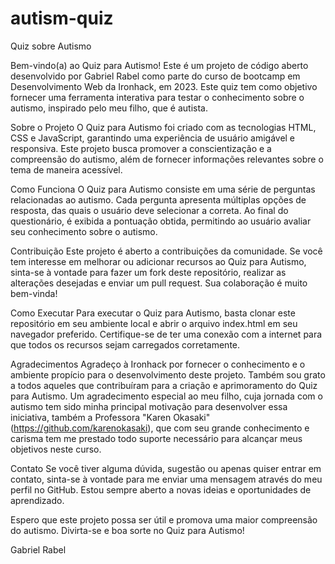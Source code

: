# autism-quiz

Quiz sobre Autismo


Bem-vindo(a) ao Quiz para Autismo! Este é um projeto de código aberto desenvolvido por Gabriel Rabel como parte do curso de bootcamp em Desenvolvimento Web da Ironhack, em 2023. Este quiz tem como objetivo fornecer uma ferramenta interativa para testar o conhecimento sobre o autismo, inspirado pelo meu filho, que é autista.

Sobre o Projeto
O Quiz para Autismo foi criado com as tecnologias HTML, CSS e JavaScript, garantindo uma experiência de usuário amigável e responsiva. Este projeto busca promover a conscientização e a compreensão do autismo, além de fornecer informações relevantes sobre o tema de maneira acessível.

Como Funciona
O Quiz para Autismo consiste em uma série de perguntas relacionadas ao autismo. Cada pergunta apresenta múltiplas opções de resposta, das quais o usuário deve selecionar a correta. Ao final do questionário, é exibida a pontuação obtida, permitindo ao usuário avaliar seu conhecimento sobre o autismo.

Contribuição
Este projeto é aberto a contribuições da comunidade. Se você tem interesse em melhorar ou adicionar recursos ao Quiz para Autismo, sinta-se à vontade para fazer um fork deste repositório, realizar as alterações desejadas e enviar um pull request. Sua colaboração é muito bem-vinda!


Como Executar
Para executar o Quiz para Autismo, basta clonar este repositório em seu ambiente local e abrir o arquivo index.html em seu navegador preferido. Certifique-se de ter uma conexão com a internet para que todos os recursos sejam carregados corretamente.

Agradecimentos
Agradeço à Ironhack por fornecer o conhecimento e o ambiente propício para o desenvolvimento deste projeto. Também sou grato a todos aqueles que contribuíram para a criação e aprimoramento do Quiz para Autismo. Um agradecimento especial ao meu filho, cuja jornada com o autismo tem sido minha principal motivação para desenvolver essa iniciativa, também a Professora "Karen Okasaki" (https://github.com/karenokasaki), que com seu grande conhecimento e carisma tem me prestado todo suporte necessário para alcançar meus objetivos neste curso.

Contato
Se você tiver alguma dúvida, sugestão ou apenas quiser entrar em contato, sinta-se à vontade para me enviar uma mensagem através do meu perfil no GitHub. Estou sempre aberto a novas ideias e oportunidades de aprendizado.

Espero que este projeto possa ser útil e promova uma maior compreensão do autismo. Divirta-se e boa sorte no Quiz para Autismo!

Gabriel Rabel
